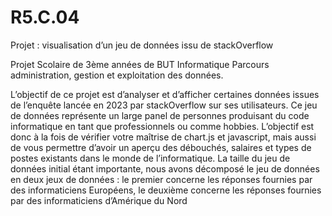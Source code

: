 # R5.C.04
Projet : visualisation d’un jeu de données issu de stackOverflow

Projet Scolaire de 3ème années de BUT Informatique Parcours administration, gestion et exploitation des données.

L’objectif de ce projet est d’analyser et d’afficher certaines données issues de l’enquête lancée en 2023 par stackOverflow sur ses utilisateurs. Ce jeu de données représente un large panel de personnes produisant du code informatique en tant que professionnels ou comme hobbies. L’objectif est donc à la fois de vérifier votre maîtrise de chart.js et javascript, mais aussi de vous permettre d’avoir un aperçu des débouchés, salaires et types de postes existants dans le monde de l’informatique. La taille du jeu de données initial étant importante, nous avons décomposé le jeu de données en deux jeux de données : le premier concerne les réponses fournies par des informaticiens Européens, le deuxième concerne les réponses fournies par des informaticiens d’Amérique du Nord
